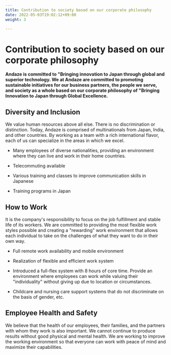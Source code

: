 ```yaml
---
title: Contribution to society based on our corporate philosophy
date: 2022-05-03T19:02:12+09:00
weight: 3

---
```


# Contribution to society based on our corporate philosophy

**Andaze is committed to "Bringing innovation to Japan through global and superior technology. We at Andaze are committed to promoting sustainable initiatives for our business partners, the people we serve, and society as a whole based on our corporate philosophy of "Bringing Innovation to Japan through Global Excellence.**

## Diversity and Inclusion

We value human resources above all else. There is no discrimination or distinction. Today, Andaze is comprised of multinationals from Japan, India, and other countries. By working as a team with a rich international flavor, each of us can specialize in the areas in which we excel.

- Many employees of diverse nationalities, providing an environment where they can live and work in their home countries.

- Telecommuting available

- Various training and classes to improve communication skills in Japanese

- Training programs in Japan

## How to Work

It is the company's responsibility to focus on the job fulfillment and stable life of its workers. We are committed to providing the most flexible work styles possible and creating a "rewarding" work environment that allows each individual to take on the challenges of what they want to do in their own way.

- Full remote work availability and mobile environment

- Realization of flexible and efficient work system

- Introduced a full-flex system with 8 hours of core time. Provide an environment where employees can work while valuing their "individuality" without giving up due to location or circumstances.

- Childcare and nursing care support systems that do not discriminate on the basis of gender, etc.

## Employee Health and Safety

We believe that the health of our employees, their families, and the partners with whom they work is also important. We cannot continue to produce results without good physical and mental health. We are working to improve the working environment so that everyone can work with peace of mind and maximize their capabilities.
